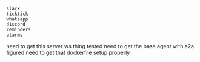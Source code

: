     slack 
    ticktick 
    whatsapp
    discord
    reminders 
    alarms

need to get this server ws thing tested
need to get the base agent with a2a figured 
need to get that dockerfile setup properly
